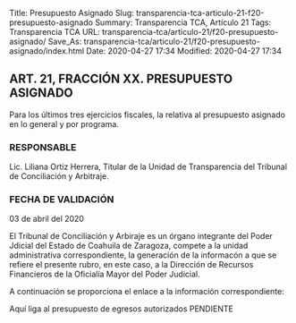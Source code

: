 Title: Presupuesto Asignado
Slug: transparencia-tca-articulo-21-f20-presupuesto-asignado
Summary: Transparencia TCA, Artículo 21
Tags: Transparencia TCA
URL: transparencia-tca/articulo-21/f20-presupuesto-asignado/
Save_As: transparencia-tca/articulo-21/f20-presupuesto-asignado/index.html
Date: 2020-04-27 17:34
Modified: 2020-04-27 17:34


## ART. 21, FRACCIÓN XX. PRESUPUESTO ASIGNADO

Para los últimos tres ejercicios fiscales, la relativa al presupuesto asignado en lo general y por programa.


### RESPONSABLE

Lic. Liliana Ortiz Herrera, Titular de la Unidad de Transparencia del Tribunal de Conciliación y Arbitraje.


### FECHA DE VALIDACIÓN

03 de abril del 2020


El Tribunal de Conciliación y Arbiraje es un órgano integrante del Poder Jdicial del Estado de Coahuila de Zaragoza, compete a la unidad administrativa correspondiente, la generación de la informacón a que se refiere el presente rubro, en este caso, a la Dirección de Recursos Financieros de la Oficialía Mayor del Poder Judicial.

A continuación se proporciona el enlace a la información correspondiente:

Aquí liga al presupuesto de egresos autorizados  PENDIENTE



